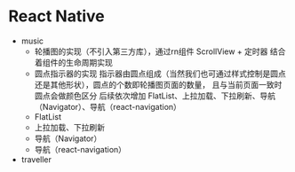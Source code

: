 # React Native
+ music
  + 轮播图的实现（不引入第三方库），通过rn组件 ScrollView + 定时器 结合着组件的生命周期实现
  + 圆点指示器的实现  指示器由圆点组成（当然我们也可通过样式控制是圆点还是其他形状），圆点的个数即轮播图页面的数量， 且与当前页面一致时圆点会做颜色区分
  后续依次增加 FlatList、上拉加载、下拉刷新、导航（Navigator）、导航（react-navigation）
  + FlatList
  + 上拉加载、下拉刷新
  + 导航（Navigator）
  + 导航（react-navigation）
+ traveller
